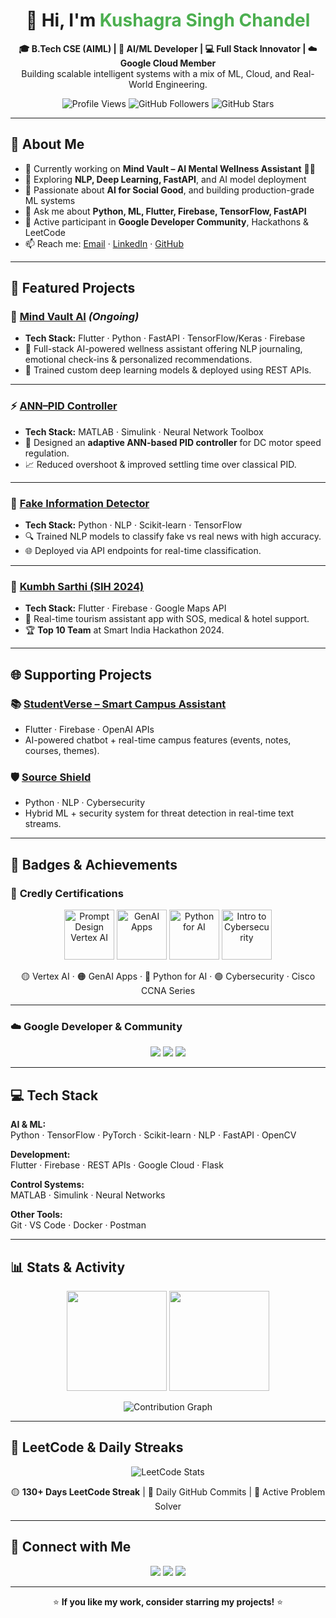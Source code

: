<h1 align="center">👋 Hi, I'm <span style="color:#4CAF50">Kushagra Singh Chandel</span></h1>

<p align="center">
  <b>🎓 B.Tech CSE (AIML) | 🧠 AI/ML Developer | 💻 Full Stack Innovator | ☁️ Google Cloud Member</b><br>
  Building scalable intelligent systems with a mix of ML, Cloud, and Real-World Engineering.
</p>

<p align="center">
  <img src="https://komarev.com/ghpvc/?username=Kushagra-Chandel&label=Profile%20Views&color=brightgreen&style=flat" alt="Profile Views"/>
  <img src="https://img.shields.io/github/followers/Kushagra-Chandel?label=Followers&style=social" alt="GitHub Followers"/>
  <img src="https://img.shields.io/github/stars/Kushagra-Chandel?label=Stars&style=social" alt="GitHub Stars"/>
</p>

---

## 🧠 About Me

- 🔭 Currently working on **Mind Vault – AI Mental Wellness Assistant** 🧠✨  
- 🌱 Exploring **NLP, Deep Learning, FastAPI**, and AI model deployment  
- 🧠 Passionate about **AI for Social Good**, and building production-grade ML systems  
- 💬 Ask me about **Python, ML, Flutter, Firebase, TensorFlow, FastAPI**  
- 🏅 Active participant in **Google Developer Community**, Hackathons & LeetCode  
- 📫 Reach me: [Email](mailto:chandelkushagra@gmail.com) · [LinkedIn](https://www.linkedin.com/in/kushagra-singh-chandel) · [GitHub](https://github.com/Kushagra-Chandel)

---

## 🚀 Featured Projects

### 🧠 [Mind Vault AI](https://github.com/Kushagra-Chandel/MindVault-AI) *(Ongoing)*  
- **Tech Stack:** Flutter · Python · FastAPI · TensorFlow/Keras · Firebase  
- 📝 Full-stack AI-powered wellness assistant offering NLP journaling, emotional check-ins & personalized recommendations.  
- 🚀 Trained custom deep learning models & deployed using REST APIs.

---

### ⚡ [ANN–PID Controller](https://github.com/Kushagra-Chandel/ANN-PID-Controller)  
- **Tech Stack:** MATLAB · Simulink · Neural Network Toolbox  
- 🤖 Designed an **adaptive ANN-based PID controller** for DC motor speed regulation.  
- 📈 Reduced overshoot & improved settling time over classical PID.

---

### 📰 [Fake Information Detector](https://github.com/Kushagra-Chandel/Fake-Information-Detector)  
- **Tech Stack:** Python · NLP · Scikit-learn · TensorFlow  
- 🔍 Trained NLP models to classify fake vs real news with high accuracy.  
- 🌐 Deployed via API endpoints for real-time classification.

---

### 🧭 [Kumbh Sarthi (SIH 2024)](https://github.com/Kushagra-Chandel/KUMBH-_SARTHI)  
- **Tech Stack:** Flutter · Firebase · Google Maps API  
- 📍 Real-time tourism assistant app with SOS, medical & hotel support.  
- 🏆 **Top 10 Team** at Smart India Hackathon 2024.

---

## 🌐 Supporting Projects  

### 📚 [StudentVerse – Smart Campus Assistant](https://github.com/Kushagra-Chandel/StudentVerse)  
- Flutter · Firebase · OpenAI APIs  
- AI-powered chatbot + real-time campus features (events, notes, courses, themes).  

### 🛡️ [Source Shield](https://github.com/Kushagra-Chandel/Source-Shield)  
- Python · NLP · Cybersecurity  
- Hybrid ML + security system for threat detection in real-time text streams.

---

## 🏅 Badges & Achievements

### 🧠 **Credly Certifications**
<p align="center">
  <img src="https://images.credly.com/size/200x200/images/1e3f9b1d-112b-46db-9020-79c8e90a8b8a/image.png" width="80" alt="Prompt Design Vertex AI"/>
  <img src="https://images.credly.com/size/200x200/images/0a12e715-464d-4ea2-91e3-6d84523f5e2a/image.png" width="80" alt="GenAI Apps"/>
  <img src="https://images.credly.com/size/200x200/images/3d3d796b-8a4b-4a7a-9f2b-69e264fe63b2/image.png" width="80" alt="Python for AI"/>
  <img src="https://images.credly.com/size/200x200/images/2e5eafbb-d414-47de-b4de-4c6171b15d25/image.png" width="80" alt="Intro to Cybersecurity"/>
</p>

<p align="center">
  🟡 Vertex AI · 🟠 GenAI Apps · 🔵 Python for AI · 🟢 Cybersecurity · Cisco CCNA Series
</p>

---

### ☁️ **Google Developer & Community**
<p align="center">
  <img src="https://img.shields.io/badge/Google%20Cloud%20Innovator-Member-blue?logo=google-cloud" />
  <img src="https://img.shields.io/badge/Google%20I%2FO%20Connect%2725-Attendee-green?logo=google" />
  <img src="https://img.shields.io/badge/Solution%20Challenge%2724-Participant-orange?logo=google" />
</p>

---

## 💻 Tech Stack

**AI & ML:**  
Python · TensorFlow · PyTorch · Scikit-learn · NLP · FastAPI · OpenCV

**Development:**  
Flutter · Firebase · REST APIs · Google Cloud · Flask

**Control Systems:**  
MATLAB · Simulink · Neural Networks

**Other Tools:**  
Git · VS Code · Docker · Postman

---

## 📊 Stats & Activity

<p align="center">
  <img src="https://github-readme-stats.vercel.app/api?username=Kushagra-Chandel&show_icons=true&theme=radical" height="160"/>
  <img src="https://github-readme-streak-stats.herokuapp.com/?user=Kushagra-Chandel&theme=radical" height="160"/>
</p>

<p align="center">
  <img src="https://github-readme-activity-graph.vercel.app/graph?username=Kushagra-Chandel&theme=react-dark" alt="Contribution Graph"/>
</p>

---

## 🧠 LeetCode & Daily Streaks

<p align="center">
  <img src="https://leetcard.jacoblin.cool/Kushagra_Chandel?theme=dark&font=Baloo%202&ext=contest" alt="LeetCode Stats" />
</p>

<p align="center">
  🟡 <b>130+ Days LeetCode Streak</b> | 📅 Daily GitHub Commits | 🚀 Active Problem Solver
</p>

---

## 🔗 Connect with Me
<p align="center">
  <a href="mailto:chandelkushagra@gmail.com"><img src="https://img.shields.io/badge/Email-D14836?style=for-the-badge&logo=gmail&logoColor=white"/></a>
  <a href="https://www.linkedin.com/in/kushagra-singh-chandel"><img src="https://img.shields.io/badge/LinkedIn-0077B5?style=for-the-badge&logo=linkedin&logoColor=white"/></a>
  <a href="https://github.com/Kushagra-Chandel"><img src="https://img.shields.io/badge/GitHub-000000?style=for-the-badge&logo=github&logoColor=white"/></a>
</p>

---

<p align="center">
  ⭐ <b>If you like my work, consider starring my projects!</b> ⭐
</p>
